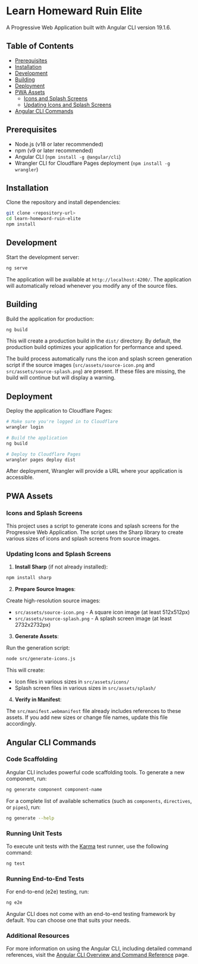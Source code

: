 # Learn Homeward Ruin Elite

A Progressive Web Application built with Angular CLI version 19.1.6.

## Table of Contents

- [Prerequisites](#prerequisites)
- [Installation](#installation)
- [Development](#development)
- [Building](#building)
- [Deployment](#deployment)
- [PWA Assets](#pwa-assets)
  - [Icons and Splash Screens](#icons-and-splash-screens)
  - [Updating Icons and Splash Screens](#updating-icons-and-splash-screens)
- [Angular CLI Commands](#angular-cli-commands)

## Prerequisites

- Node.js (v18 or later recommended)
- npm (v9 or later recommended)
- Angular CLI (`npm install -g @angular/cli`)
- Wrangler CLI for Cloudflare Pages deployment (`npm install -g wrangler`)

## Installation

Clone the repository and install dependencies:

```bash
git clone <repository-url>
cd learn-homeward-ruin-elite
npm install
```

## Development

Start the development server:

```bash
ng serve
```

The application will be available at `http://localhost:4200/`. The application will automatically reload whenever you modify any of the source files.

## Building

Build the application for production:

```bash
ng build
```

This will create a production build in the `dist/` directory. By default, the production build optimizes your application for performance and speed.

The build process automatically runs the icon and splash screen generation script if the source images (`src/assets/source-icon.png` and `src/assets/source-splash.png`) are present. If these files are missing, the build will continue but will display a warning.

## Deployment

Deploy the application to Cloudflare Pages:

```bash
# Make sure you're logged in to Cloudflare
wrangler login

# Build the application
ng build

# Deploy to Cloudflare Pages
wrangler pages deploy dist
```

After deployment, Wrangler will provide a URL where your application is accessible.

## PWA Assets

### Icons and Splash Screens

This project uses a script to generate icons and splash screens for the Progressive Web Application. The script uses the Sharp library to create various sizes of icons and splash screens from source images.

### Updating Icons and Splash Screens

1. **Install Sharp** (if not already installed):

```bash
npm install sharp
```

2. **Prepare Source Images**:

Create high-resolution source images:
   - `src/assets/source-icon.png` - A square icon image (at least 512x512px)
   - `src/assets/source-splash.png` - A splash screen image (at least 2732x2732px)

3. **Generate Assets**:

Run the generation script:

```bash
node src/generate-icons.js
```

This will create:
- Icon files in various sizes in `src/assets/icons/`
- Splash screen files in various sizes in `src/assets/splash/`

4. **Verify in Manifest**:

The `src/manifest.webmanifest` file already includes references to these assets. If you add new sizes or change file names, update this file accordingly.

## Angular CLI Commands

### Code Scaffolding

Angular CLI includes powerful code scaffolding tools. To generate a new component, run:

```bash
ng generate component component-name
```

For a complete list of available schematics (such as `components`, `directives`, or `pipes`), run:

```bash
ng generate --help
```

### Running Unit Tests

To execute unit tests with the [Karma](https://karma-runner.github.io) test runner, use the following command:

```bash
ng test
```

### Running End-to-End Tests

For end-to-end (e2e) testing, run:

```bash
ng e2e
```

Angular CLI does not come with an end-to-end testing framework by default. You can choose one that suits your needs.

### Additional Resources

For more information on using the Angular CLI, including detailed command references, visit the [Angular CLI Overview and Command Reference](https://angular.dev/tools/cli) page.

